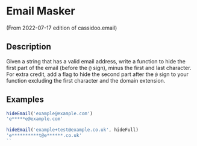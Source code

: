 # Email Masker

(From 2022-07-17 edition of cassidoo.email)

## Description

Given a string that has a valid email address, write a function to hide the first part of the email (before the `@` sign), minus the first and last character. For extra credit, add a flag to hide the second part after the `@` sign to your function excluding the first character and the domain extension.

## Examples

```js
hideEmail('example@example.com')
'e*****e@example.com'

hideEmail('example+test@example.co.uk', hideFull)
'e**********t@e******.co.uk'
``
